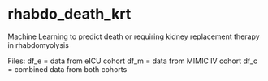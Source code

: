 # rhabdo_death_krt
Machine Learning to predict death or requiring kidney replacement therapy in rhabdomyolysis

Files:
df_e = data from eICU cohort
df_m = data from MIMIC IV cohort
df_c = combined data from both cohorts
